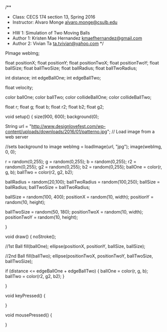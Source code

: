 /**
 * Class: CECS 174 section 13, Spring 2016
 * Instructor: Alvaro Monge alvaro.monge@csulb.edu
 *
 * HW 1: Simulation of Two Moving Balls 
 * Author 1:  Kristen Mae Hernandez kmaefhernandez@gmail.com
 * Author 2:  Vivian Ta ta.tvivian@yahoo.com
 */
 
 PImage webImg;
 
 float positionX;
 float positionY;
 float positionTwoX;
 float positionTwoY;
 float ballSize;
 float ballTwoSize; 
 float ballRadius; 
 float ballTwoRadius; 
 
 int distance;
 int edgeBallOne;
 int edgeBallTwo;
 
 float velocity;
 
 color ballOne;
 color ballTwo;
 color collideBallOne;
 color collideBallTwo;

 float r;
 float g; 
 float b; 
 float r2;
 float b2;
 float g2; 
 
void setup() {
  size(900, 600);
  background(0);
  
  String url = "http://www.designlovefest.com/wp-content/uploads/downloads/2016/01/patterno.jpg";
  // Load image from a web server
  
  //sets background to image
  webImg = loadImage(url, "jpg");
  image(webImg, 0, 0);
  
  r = random(0,255); 
  g = random(0,255);
  b = random(0,255);
  r2 = random(0,255); 
  g2 = random(0,255);
  b2 = random(0,255);
  ballOne = color(r, g, b);
  ballTwo = color(r2, g2, b2);
  
  ballRadius = random(20,100); 
  ballTwoRadius = random(100,250); 
  ballSize = ballRadius; 
  ballTwoSize = ballTwoRadius; 
 
  ballSize = random(100, 400);
  positionX = random(10, width);
  positionY = random(10, height);
  
  ballTwoSize = random(50, 180);
  positionTwoX = random(10, width);
  positionTwoY = random(10, height);
  
  
 }
 
void draw() {
  noStroke();
  
  //1st Ball
  fill(ballOne);
  ellipse(positionX, positionY, ballSize, ballSize);
  
  //2nd Ball
  fill(ballTwo);
  ellipse(positionTwoX, positionTwoY, ballTwoSize, ballTwoSize);
  
  if (distance <= edgeBallOne + edgeBallTwo) {
    ballOne = color(r, g, b);
    ballTwo = color(r2, g2, b2); 
  }
  
  
}

void keyPressed() {
  
}

void mousePressed() {
  
}
